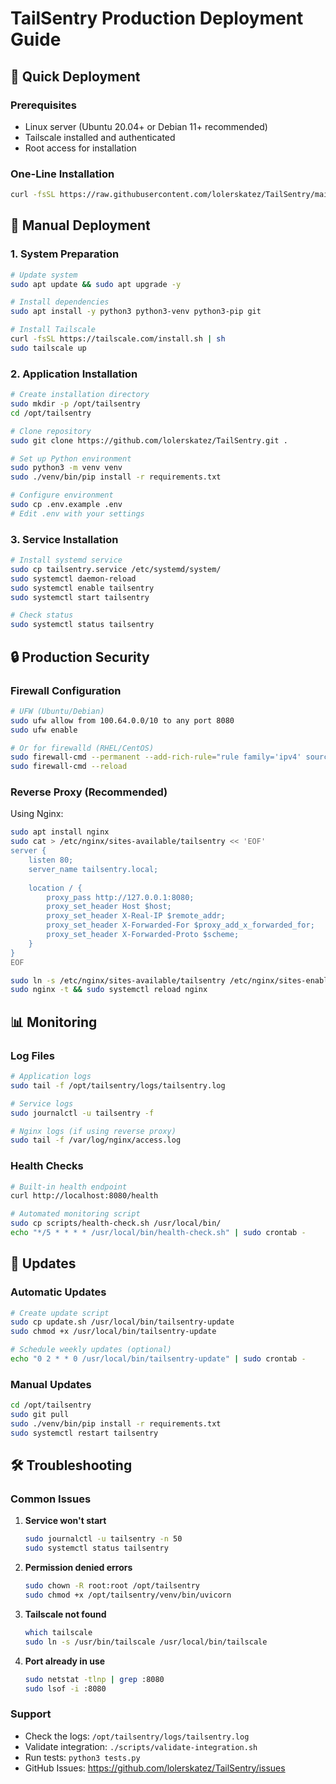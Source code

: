 # TailSentry Production Deployment Guide

## 🚀 Quick Deployment

### Prerequisites
- Linux server (Ubuntu 20.04+ or Debian 11+ recommended)
- Tailscale installed and authenticated
- Root access for installation

### One-Line Installation
```bash
curl -fsSL https://raw.githubusercontent.com/lolerskatez/TailSentry/main/install.sh | sudo bash
```

## 🔧 Manual Deployment

### 1. System Preparation
```bash
# Update system
sudo apt update && sudo apt upgrade -y

# Install dependencies
sudo apt install -y python3 python3-venv python3-pip git

# Install Tailscale
curl -fsSL https://tailscale.com/install.sh | sh
sudo tailscale up
```

### 2. Application Installation
```bash
# Create installation directory
sudo mkdir -p /opt/tailsentry
cd /opt/tailsentry

# Clone repository
sudo git clone https://github.com/lolerskatez/TailSentry.git .

# Set up Python environment
sudo python3 -m venv venv
sudo ./venv/bin/pip install -r requirements.txt

# Configure environment
sudo cp .env.example .env
# Edit .env with your settings
```

### 3. Service Installation
```bash
# Install systemd service
sudo cp tailsentry.service /etc/systemd/system/
sudo systemctl daemon-reload
sudo systemctl enable tailsentry
sudo systemctl start tailsentry

# Check status
sudo systemctl status tailsentry
```

## 🔒 Production Security

### Firewall Configuration
```bash
# UFW (Ubuntu/Debian)
sudo ufw allow from 100.64.0.0/10 to any port 8080
sudo ufw enable

# Or for firewalld (RHEL/CentOS)
sudo firewall-cmd --permanent --add-rich-rule="rule family='ipv4' source address='100.64.0.0/10' port port='8080' protocol='tcp' accept"
sudo firewall-cmd --reload
```

### Reverse Proxy (Recommended)
Using Nginx:
```bash
sudo apt install nginx
sudo cat > /etc/nginx/sites-available/tailsentry << 'EOF'
server {
    listen 80;
    server_name tailsentry.local;
    
    location / {
        proxy_pass http://127.0.0.1:8080;
        proxy_set_header Host $host;
        proxy_set_header X-Real-IP $remote_addr;
        proxy_set_header X-Forwarded-For $proxy_add_x_forwarded_for;
        proxy_set_header X-Forwarded-Proto $scheme;
    }
}
EOF

sudo ln -s /etc/nginx/sites-available/tailsentry /etc/nginx/sites-enabled/
sudo nginx -t && sudo systemctl reload nginx
```

## 📊 Monitoring

### Log Files
```bash
# Application logs
sudo tail -f /opt/tailsentry/logs/tailsentry.log

# Service logs
sudo journalctl -u tailsentry -f

# Nginx logs (if using reverse proxy)
sudo tail -f /var/log/nginx/access.log
```

### Health Checks
```bash
# Built-in health endpoint
curl http://localhost:8080/health

# Automated monitoring script
sudo cp scripts/health-check.sh /usr/local/bin/
echo "*/5 * * * * /usr/local/bin/health-check.sh" | sudo crontab -
```

## 🔄 Updates

### Automatic Updates
```bash
# Create update script
sudo cp update.sh /usr/local/bin/tailsentry-update
sudo chmod +x /usr/local/bin/tailsentry-update

# Schedule weekly updates (optional)
echo "0 2 * * 0 /usr/local/bin/tailsentry-update" | sudo crontab -
```

### Manual Updates
```bash
cd /opt/tailsentry
sudo git pull
sudo ./venv/bin/pip install -r requirements.txt
sudo systemctl restart tailsentry
```

## 🛠 Troubleshooting

### Common Issues

1. **Service won't start**
   ```bash
   sudo journalctl -u tailsentry -n 50
   sudo systemctl status tailsentry
   ```

2. **Permission denied errors**
   ```bash
   sudo chown -R root:root /opt/tailsentry
   sudo chmod +x /opt/tailsentry/venv/bin/uvicorn
   ```

3. **Tailscale not found**
   ```bash
   which tailscale
   sudo ln -s /usr/bin/tailscale /usr/local/bin/tailscale
   ```

4. **Port already in use**
   ```bash
   sudo netstat -tlnp | grep :8080
   sudo lsof -i :8080
   ```

### Support
- Check the logs: `/opt/tailsentry/logs/tailsentry.log`
- Validate integration: `./scripts/validate-integration.sh`
- Run tests: `python3 tests.py`
- GitHub Issues: https://github.com/lolerskatez/TailSentry/issues
